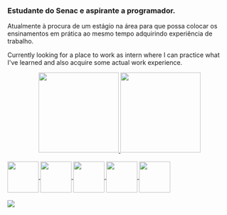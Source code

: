 ### Estudante do Senac e aspirante a programador.


Atualmente à procura de um estágio na área para que possa colocar os ensinamentos em prática ao mesmo tempo adquirindo experiência de trabalho.

Currently looking for a place to work as intern where I can practice what I've learned and also acquire some actual work experience.

<div align="center">
  <a href="https://github.com/Thiago-Henriqe">
  <img height="180em" src="https://github-readme-stats.vercel.app/api?username=Thiago-Henriqe&show_icons=true&theme=dracula&include_all_commits=true&count_private=true"/>
  <img height="180em" src="https://github-readme-stats.vercel.app/api/top-langs/?username=Thiago-Henriqe&layout=compact&langs_count=7&theme=dracula"/>
</div>

<div style="display: inline_block"><br>
  <img align="center" width="70" src="https://cdn.jsdelivr.net/gh/devicons/devicon/icons/html5/html5-original.svg">
  <img align="center" width="70" src="https://cdn.jsdelivr.net/gh/devicons/devicon/icons/css3/css3-original.svg">
  <img align="center" width="70" src="https://cdn.jsdelivr.net/gh/devicons/devicon/icons/mysql/mysql-original-wordmark.svg">
  <img img align="center" width="70" src="https://cdn.jsdelivr.net/gh/devicons/devicon/icons/csharp/csharp-original.svg">
  <img img align="center" width="70" src="https://cdn.jsdelivr.net/gh/devicons/devicon/icons/javascript/javascript-original.svg">
  </div>
          
<br> 

  <div>
  <a href="https://www.linkedin.com/in/thiago-henrique-5a8824245/" target="_blank"><img src="https://img.shields.io/badge/LinkedIn-0077B5?style=for-the-badge&logo=linkedin&logoColor=white"></a>
  </div>

